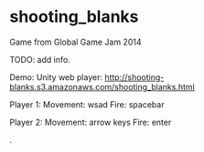 shooting_blanks
===============

Game from Global Game Jam 2014

TODO: add info.

Demo:
Unity web player: http://shooting-blanks.s3.amazonaws.com/shooting_blanks.html

Player 1:
  Movement: wsad
  Fire: spacebar
  
Player 2:
  Movement: arrow keys
  Fire: enter

.